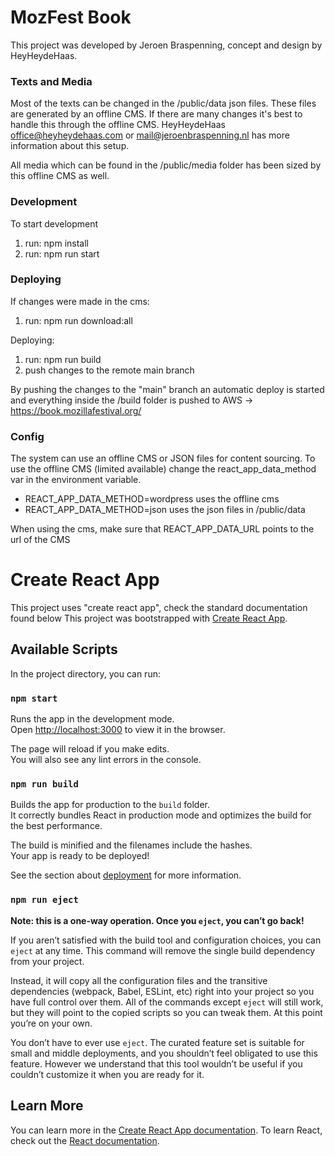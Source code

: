 
# MozFest Book
This project was developed by Jeroen Braspenning, concept and design by HeyHeydeHaas.

### Texts and Media
Most of the texts can be changed in the /public/data json files. These files are generated by an offline CMS.
If there are many changes it's best to handle this through the offline CMS. HeyHeydeHaas <office@heyheydehaas.com> or mail@jeroenbraspenning.nl has more information about this setup.

All media which can be found in the /public/media folder has been sized by this offline CMS as well.

### Development
To start development
1. run: npm install
2. run: npm run start

### Deploying
If changes were made in the cms:

1. run: npm run download:all

Deploying:
1. run: npm run build
2. push changes to the remote main branch

By pushing the changes to the "main" branch an automatic deploy is started and everything inside the /build folder is pushed
to AWS -> https://book.mozillafestival.org/

### Config
The system can use an offline CMS or JSON files for content sourcing.
To use the offline CMS (limited available) change the react_app_data_method var in the environment variable. 
- REACT_APP_DATA_METHOD=wordpress uses the offline cms
- REACT_APP_DATA_METHOD=json uses the json files in /public/data

When using the cms, make sure that REACT_APP_DATA_URL points to the url of the CMS

# Create React App
This project uses "create react app", check the standard documentation found below
This project was bootstrapped with [Create React App](https://github.com/facebook/create-react-app).


## Available Scripts
In the project directory, you can run:

### `npm start`

Runs the app in the development mode.\
Open [http://localhost:3000](http://localhost:3000) to view it in the browser.

The page will reload if you make edits.\
You will also see any lint errors in the console.

### `npm run build`

Builds the app for production to the `build` folder.\
It correctly bundles React in production mode and optimizes the build for the best performance.

The build is minified and the filenames include the hashes.\
Your app is ready to be deployed!

See the section about [deployment](https://facebook.github.io/create-react-app/docs/deployment) for more information.

### `npm run eject`

**Note: this is a one-way operation. Once you `eject`, you can’t go back!**

If you aren’t satisfied with the build tool and configuration choices, you can `eject` at any time. This command will remove the single build dependency from your project.

Instead, it will copy all the configuration files and the transitive dependencies (webpack, Babel, ESLint, etc) right into your project so you have full control over them. All of the commands except `eject` will still work, but they will point to the copied scripts so you can tweak them. At this point you’re on your own.

You don’t have to ever use `eject`. The curated feature set is suitable for small and middle deployments, and you shouldn’t feel obligated to use this feature. However we understand that this tool wouldn’t be useful if you couldn’t customize it when you are ready for it.

## Learn More
You can learn more in the [Create React App documentation](https://facebook.github.io/create-react-app/docs/getting-started).
To learn React, check out the [React documentation](https://reactjs.org/).
